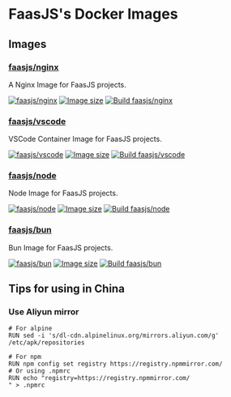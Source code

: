 # FaasJS's Docker Images

## Images

### [faasjs/nginx](https://faasjs.com/doc/images/nginx/)

A Nginx Image for FaasJS projects.

[![faasjs/nginx](https://img.shields.io/badge/Docker-faasjs%2Fnginx-blue)](https://hub.docker.com/r/faasjs/nginx)
[![Image size](https://img.shields.io/docker/image-size/faasjs/nginx/latest)](https://hub.docker.com/r/faasjs/nginx)
[![Build faasjs/nginx](https://github.com/faasjs/faasjs/actions/workflows/build-nginx-image.yml/badge.svg)](https://github.com/faasjs/faasjs/actions/workflows/build-nginx-image.yml)

### [faasjs/vscode](https://faasjs.com/doc/images/vscode/)

VSCode Container Image for FaasJS projects.

[![faasjs/vscode](https://img.shields.io/badge/Docker-faasjs%2Fvscode-blue)](https://hub.docker.com/r/faasjs/vscode)
[![Image size](https://img.shields.io/docker/image-size/faasjs/vscode/latest)](https://hub.docker.com/r/faasjs/vscode)
[![Build faasjs/vscode](https://github.com/faasjs/faasjs/actions/workflows/build-vscode-image.yml/badge.svg)](https://github.com/faasjs/faasjs/actions/workflows/build-vscode-image.yml)

### [faasjs/node](https://faasjs.com/doc/images/node/)

Node Image for FaasJS projects.

[![faasjs/node](https://img.shields.io/badge/Docker-faasjs%2Fnode-blue)](https://hub.docker.com/r/faasjs/node)
[![Image size](https://img.shields.io/docker/image-size/faasjs/node/latest)](https://hub.docker.com/r/faasjs/node)
[![Build faasjs/node](https://github.com/faasjs/faasjs/actions/workflows/build-node-image.yml/badge.svg)](https://github.com/faasjs/faasjs/actions/workflows/build-node-image.yml)

### [faasjs/bun](https://faasjs.com/doc/images/bun/)

Bun Image for FaasJS projects.

[![faasjs/bun](https://img.shields.io/badge/Docker-faasjs%2Fbun-blue)](https://hub.docker.com/r/faasjs/bun)
[![Image size](https://img.shields.io/docker/image-size/faasjs/bun/latest)](https://hub.docker.com/r/faasjs/bun)
[![Build faasjs/bun](https://github.com/faasjs/faasjs/actions/workflows/build-bun-image.yml/badge.svg)](https://github.com/faasjs/faasjs/actions/workflows/build-bun-image.yml)

## Tips for using in China

### Use Aliyun mirror

```
# For alpine
RUN sed -i 's/dl-cdn.alpinelinux.org/mirrors.aliyun.com/g' /etc/apk/repositories

# For npm
RUN npm config set registry https://registry.npmmirror.com/
# Or using .npmrc
RUN echo "registry=https://registry.npmmirror.com/
" > .npmrc
```
